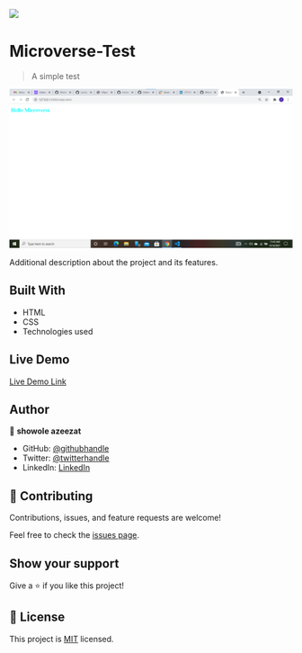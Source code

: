![](https://img.shields.io/badge/Microverse-blueviolet)

# Microverse-Test

>A simple test

![screenshot](./screenshot.png)

Additional description about the project and its features.

## Built With

- HTML 
- CSS
- Technologies used

## Live Demo

[Live Demo Link](https://rawcdn.githack.com/oluwajuwon8/Microverse-Test/7807831e27f7328024cb0e1f9bb01942ef4c190d/index.html)


## Author

👤 **showole azeezat**

- GitHub: [@githubhandle](https://github.com/oluwajuwon8)
- Twitter: [@twitterhandle](https://twitter.com/oluwafu87040629)
- LinkedIn: [LinkedIn](https://linkedin.com/in/showole-azeezat-omolola-4368a7ba/)



## 🤝 Contributing

Contributions, issues, and feature requests are welcome!

Feel free to check the [issues page](../../issues/).

## Show your support

Give a ⭐️ if you like this project!

## 📝 License

This project is [MIT](./MIT.md) licensed.
